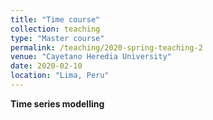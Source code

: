 ```yaml
---
title: "Time course"
collection: teaching
type: "Master course"
permalink: /teaching/2020-spring-teaching-2
venue: "Cayetano Heredia University"
date: 2020-02-10
location: "Lima, Peru"
---
```


**Time series modelling** 
